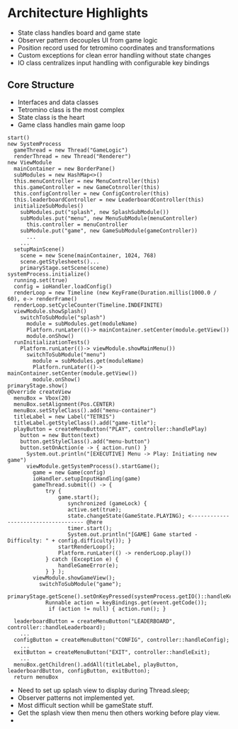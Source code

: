 # Architecture Highlights
- State class handles board and game state
- Observer pattern decouples UI from game logic
- Position record used for tetromino coordinates and transformations
- Custom exceptions for clean error handling without state changes
- IO class centralizes input handling with configurable key bindings

## Core Structure
- Interfaces and data classes
- Tetromino class is the most complex
- State class is the heart
- Game class handles main game loop

```Psuedocode
start()
new SystemProcess
  gameThread = new Thread("GameLogic")
  renderThread = new Thread("Renderer")
new ViewModule
  mainContainer = new BorderPane()
  subModules = new HashMap<>()
  this.menuController = new MenuController(this)
  this.gameController = new GameCotnroller(this)
  this.configController = new ConfigControler(this)
  this.leaderboardController = new LeaderboardController(this)
  initializeSubModules()
    subModules.put("splash", new SplashSubModule())
    subModules.put("menu", new MenuSubModule(menuController)
      this.controller = menuController
    subModule.put("game", new GameSubModule(gameController))
      ...
    ...
  setupMainScene()
    scene = new Scene(mainContainer, 1024, 768)
    scene.getStylesheets()...
    primaryStage.setScene(scene)
systemProcess.initialize()
  running.set(true)
  config = ioHandler.loadConfig()
  renderLoop = new Timeline (new KeyFrame(Duration.millis(1000.0 / 60), e-> renderFrame()
  renderLoop.setCycleCounter(Timeline.INDEFINITE)
  viewModule.showSplash()
    switchToSubModule("splash")
      module = subModules.get(moduleName)
      Platforn.runLater(()-> mainContainer.setCenter(module.getView())
      module.onShow()
  runInitializationTests()
    Platform.runLater(()-> viewModule.showMainMenu())
      switchToSubModule("menu")
        module = subModules.get(moduleName)
        Platforn.runLater(()-> mainContainer.setCenter(module.getView())
        module.onShow()
primaryStage.show()
@Override createView
  menuBox = Vbox(20)
  menuBox.setAlignment(Pos.CENTER)
  menuBox.setStyleClass().add("menu-container")
  titleLabel = new Label("TETRIS")
  titleLabel.getStyleClass().add("game-title");
  playButton = createMenuButton("PLAY", controller::handlePlay)
    button = new Button(text)
    button.getStyleClass().add("menu-button")
    button.setOnAction(e -> { action.run() }
      System.out.println("[EXECUTIVE] Menu -> Play: Initiating new game")
      viewModule.getSystemProcess().startGame();
        game = new Game(config)
        ioHandler.setupInputHandling(game)
        gameThread.submit(() -> {
            try {
                game.start();
                   synchronized (gameLock) {
                   active.set(true);
                   state.changeState(GameState.PLAYING); <------------------------------------ @here
                   timer.start();
                   System.out.println("[GAME] Game started - Difficulty: " + config.difficulty()); }
                startRenderLoop();
                Platform.runLater(() -> renderLoop.play())
            } catch (Exception e) {
                handleGameError(e);
            } } );
        viewModule.showGameView();
          switchToSubModule("game");
          primaryStage.getScene().setOnKeyPressed(systemProcess.getIO()::handleKeyPress);
            Runnable action = keyBindings.get(event.getCode());
             if (action != null) { action.run(); }

  leaderboardButton = createMenuButton("LEADERBOARD", controller::handleLeaderboard);
    ...
  configButton = createMenuButton("CONFIG", controller::handleConfig);
    ...
  exitButton = createMenuButton("EXIT", controller::handleExit);
    ...
  menuBox.getChildren().addAll(titleLabel, playButton, leaderboardButton, configButton, exitButton);
  return menuBox
```

- Need to set up splash view to display during Thread.sleep;
- Observer patterns not implemented yet.
- Most difficult section whill be gameState stuff.
- Get the splash view then menu then others working before play view.
- 